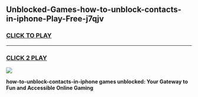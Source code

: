 
## Unblocked-Games-how-to-unblock-contacts-in-iphone-Play-Free-j7qjv
<h3>
<a href="https://premium76.site?title=how-to-unblock-contacts-in-iphone&ref=21A">CLICK TO PLAY</a></h3>
<hr>

<h3>
<a href="https://premium76.site?title=how-to-unblock-contacts-in-iphone&ref=21A">CLICK 2 PLAY</a>
  
</h3>

<a href="https://premium76.site?title=how-to-unblock-contacts-in-iphone&ref=21A"><img src="https://clearcache.store/games.png"></a>


**how-to-unblock-contacts-in-iphone games unblocked: Your Gateway to Fun and Accessible Online Gaming**
